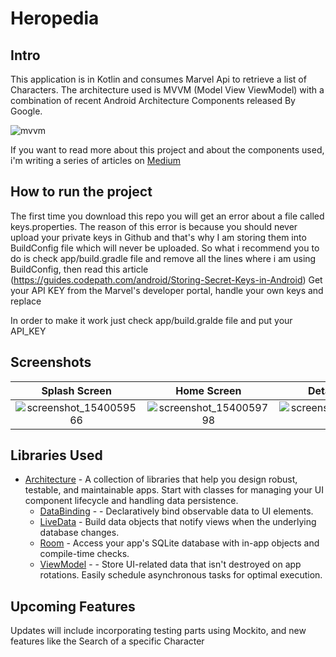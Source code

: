 # Heropedia

## Intro
This application is in Kotlin and consumes Marvel Api to retrieve a list of Characters.
The architecture used is MVVM (Model View ViewModel) with a combination of recent Android Architecture Components released By Google.


![mvvm](https://user-images.githubusercontent.com/19550736/47259068-57edf780-d49c-11e8-9190-8fb8ff21b052.png)

If you want to read more about this project and about the components used, i'm writing a series of articles on [Medium](https://medium.com/@matteopasotti)

## How to run the project
The first time you download this repo you will get an error about a file called keys.properties.
The reason of this error is because you should never upload your private keys in Github and that's
why I am storing them into BuildConfig file which will never be uploaded.
So what i recommend you to do is check app/build.gradle file and remove all the lines where i am using BuildConfig,
then read this article (https://guides.codepath.com/android/Storing-Secret-Keys-in-Android)
Get your API KEY from the Marvel's developer portal, handle your own keys and replace

In order to make it work just check app/build.gralde file
and put your API_KEY

## Screenshots


Splash Screen              |  Home Screen              | Detail Screen             
:-------------------------:|:-------------------------:|:-------------------------:
![screenshot_1540059566](https://user-images.githubusercontent.com/19550736/47259272-f5e2c180-d49e-11e8-9ac6-e25220368147.png)  |  ![screenshot_1540059798](https://user-images.githubusercontent.com/19550736/47259175-ca130c00-d49d-11e8-9c94-2680db3dd1b1.png) |![screenshot_1540059643](https://user-images.githubusercontent.com/19550736/47259265-e6fc0f00-d49e-11e8-86a2-2051194c0286.png)

## Libraries Used

* [Architecture](https://developer.android.com/jetpack/arch/) - A collection of libraries that help you design robust, testable, and maintainable apps. Start with classes for managing your UI component lifecycle and handling data persistence.
  * [DataBinding](https://developer.android.com/topic/libraries/data-binding/) - - Declaratively bind observable data to UI elements.
  * [LiveData](https://developer.android.com/topic/libraries/architecture/livedata) - Build data objects that notify views when the underlying database changes.
  * [Room](https://developer.android.com/topic/libraries/architecture/room) - Access your app's SQLite database with in-app objects and compile-time checks.
  * [ViewModel](https://developer.android.com/topic/libraries/architecture/viewmodel) - - Store UI-related data that isn't destroyed on app rotations. Easily schedule asynchronous tasks for optimal execution.
  
 ## Upcoming Features
 
 Updates will include incorporating testing parts using Mockito, and new features like the Search of a specific Character
